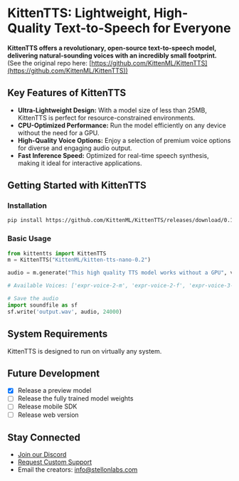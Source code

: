 # KittenTTS: Lightweight, High-Quality Text-to-Speech for Everyone

**KittenTTS offers a revolutionary, open-source text-to-speech model, delivering natural-sounding voices with an incredibly small footprint.** (See the original repo here: [https://github.com/KittenML/KittenTTS](https://github.com/KittenML/KittenTTS))

## Key Features of KittenTTS

*   **Ultra-Lightweight Design:** With a model size of less than 25MB, KittenTTS is perfect for resource-constrained environments.
*   **CPU-Optimized Performance:** Run the model efficiently on any device without the need for a GPU.
*   **High-Quality Voice Options:** Enjoy a selection of premium voice options for diverse and engaging audio output.
*   **Fast Inference Speed:** Optimized for real-time speech synthesis, making it ideal for interactive applications.

## Getting Started with KittenTTS

### Installation

```bash
pip install https://github.com/KittenML/KittenTTS/releases/download/0.1/kittentts-0.1.0-py3-none-any.whl
```

### Basic Usage

```python
from kittentts import KittenTTS
m = KittenTTS("KittenML/kitten-tts-nano-0.2")

audio = m.generate("This high quality TTS model works without a GPU", voice='expr-voice-2-f' )

# Available Voices: ['expr-voice-2-m', 'expr-voice-2-f', 'expr-voice-3-m', 'expr-voice-3-f',  'expr-voice-4-m', 'expr-voice-4-f', 'expr-voice-5-m', 'expr-voice-5-f']

# Save the audio
import soundfile as sf
sf.write('output.wav', audio, 24000)
```

## System Requirements

KittenTTS is designed to run on virtually any system.

## Future Development

*   [x] Release a preview model
*   [ ] Release the fully trained model weights
*   [ ] Release mobile SDK
*   [ ] Release web version

## Stay Connected

*   [Join our Discord](https://discord.com/invite/VJ86W4SURW)
*   [Request Custom Support](https://docs.google.com/forms/d/e/1FAIpQLSc49erSr7jmh3H2yeqH4oZyRRuXm0ROuQdOgWguTzx6SMdUnQ/viewform?usp=preview)
*   Email the creators: info@stellonlabs.com